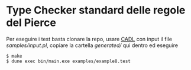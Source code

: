 # Type Checker standard delle regole del Pierce

Per eseguire i test basta clonare la repo, usare [CADL](https://github.com/freek9807/CADL) con input il file _samples/input.pl_, copiare la cartella _generated/_ qui dentro ed eseguire

```
$ make
$ dune exec bin/main.exe examples/example8.test 
```